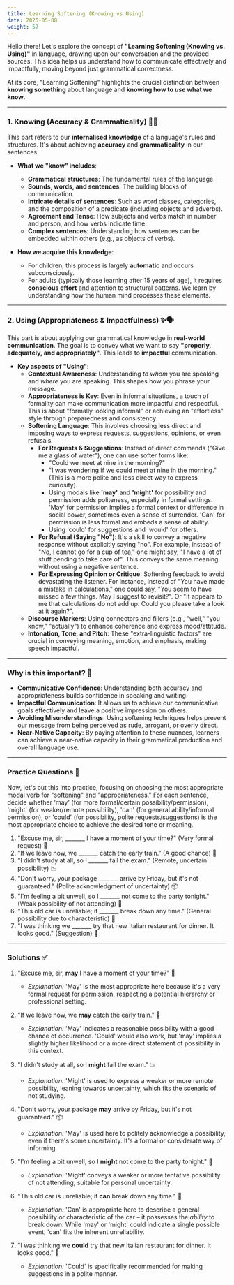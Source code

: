 ```yaml
---
title: Learning Softening (Knowing vs Using)
date: 2025-05-08
weight: 57
---
```


Hello there! Let's explore the concept of **"Learning Softening (Knowing vs. Using)"** in language, drawing upon our conversation and the provided sources. This idea helps us understand how to communicate effectively and impactfully, moving beyond just grammatical correctness.

At its core, "Learning Softening" highlights the crucial distinction between **knowing something** about language and **knowing how to *use* what we know**.

---

### 1. **Knowing (Accuracy & Grammaticality) 🤔📝**

This part refers to our **internalised knowledge** of a language's rules and structures. It's about achieving **accuracy** and **grammaticality** in our sentences.

*   **What we "know" includes**:
    *   **Grammatical structures**: The fundamental rules of the language.
    *   **Sounds, words, and sentences**: The building blocks of communication.
    *   **Intricate details of sentences**: Such as word classes, categories, and the composition of a predicate (including objects and adverbs).
    *   **Agreement and Tense**: How subjects and verbs match in number and person, and how verbs indicate time.
    *   **Complex sentences**: Understanding how sentences can be embedded within others (e.g., as objects of verbs).

*   **How we acquire this knowledge**:
    *   For children, this process is largely **automatic** and occurs subconsciously.
    *   For adults (typically those learning after 15 years of age), it requires **conscious effort** and attention to structural patterns. We learn by understanding how the human mind processes these elements.

---

### 2. **Using (Appropriateness & Impactfulness) ✨🗣️**

This part is about applying our grammatical knowledge in **real-world communication**. The goal is to convey what we want to say **"properly, adequately, and appropriately"**. This leads to **impactful** communication.

*   **Key aspects of "Using"**:
    *   **Contextual Awareness**: Understanding *to whom* you are speaking and *where* you are speaking. This shapes how you phrase your message.
    *   **Appropriateness is Key**: Even in informal situations, a touch of formality can make communication more impactful and respectful. This is about "formally looking informal" or achieving an "effortless" style through preparedness and consistency.
    *   **Softening Language**: This involves choosing less direct and imposing ways to express requests, suggestions, opinions, or even refusals.
        *   **For Requests & Suggestions**: Instead of direct commands ("Give me a glass of water"), one can use softer forms like:
            *   "Could we meet at nine in the morning?"
            *   "I was wondering if we could meet at nine in the morning." (This is a more polite and less direct way to express curiosity).
            *   Using modals like **'may'** and **'might'** for possibility and permission adds politeness, especially in formal settings. 'May' for permission implies a formal context or difference in social power, sometimes even a sense of surrender. 'Can' for permission is less formal and embeds a sense of ability.
            *   Using 'could' for suggestions and 'would' for offers.
        *   **For Refusal (Saying "No")**: It's a skill to convey a negative response without explicitly saying "no". For example, instead of "No, I cannot go for a cup of tea," one might say, "I have a lot of stuff pending to take care of". This conveys the same meaning without using a negative sentence.
        *   **For Expressing Opinion or Critique**: Softening feedback to avoid devastating the listener. For instance, instead of "You have made a mistake in calculations," one could say, "You seem to have missed a few things. May I suggest to revisit?". Or "It appears to me that calculations do not add up. Could you please take a look at it again?".
    *   **Discourse Markers**: Using connectors and fillers (e.g., "well," "you know," "actually") to enhance coherence and express mood/attitude.
    *   **Intonation, Tone, and Pitch**: These "extra-linguistic factors" are crucial in conveying meaning, emotion, and emphasis, making speech impactful.

---

### Why is this important? 🌟

*   **Communicative Confidence**: Understanding both accuracy and appropriateness builds confidence in speaking and writing.
*   **Impactful Communication**: It allows us to achieve our communicative goals effectively and leave a positive impression on others.
*   **Avoiding Misunderstandings**: Using softening techniques helps prevent our message from being perceived as rude, arrogant, or overly direct.
*   **Near-Native Capacity**: By paying attention to these nuances, learners can achieve a near-native capacity in their grammatical production and overall language use.

---

### Practice Questions 📝

Now, let's put this into practice, focusing on choosing the most appropriate modal verb for "softening" and "appropriateness." For each sentence, decide whether 'may' (for more formal/certain possibility/permission), 'might' (for weaker/remote possibility), 'can' (for general ability/informal permission), or 'could' (for possibility, polite requests/suggestions) is the most appropriate choice to achieve the desired tone or meaning.

1.  "Excuse me, sir, _______ I have a moment of your time?" (Very formal request) 🙏
2.  "If we leave now, we _______ catch the early train." (A good chance) 🚂
3.  "I didn't study at all, so I _______ fail the exam." (Remote, uncertain possibility) 📉
4.  "Don't worry, your package _______ arrive by Friday, but it's not guaranteed." (Polite acknowledgment of uncertainty) 📦
5.  "I'm feeling a bit unwell, so I _______ not come to the party tonight." (Weak possibility of not attending) 🤒
6.  "This old car is unreliable; it _______ break down any time." (General possibility due to characteristic) 🚗
7.  "I was thinking we _______ try that new Italian restaurant for dinner. It looks good." (Suggestion) 🍝

---

### Solutions ✅

1.  "Excuse me, sir, **may** I have a moment of your time?" 🙏
    *   *Explanation:* 'May' is the most appropriate here because it's a very formal request for permission, respecting a potential hierarchy or professional setting.

2.  "If we leave now, we **may** catch the early train." 🚂
    *   *Explanation:* 'May' indicates a reasonable possibility with a good chance of occurrence. 'Could' would also work, but 'may' implies a slightly higher likelihood or a more direct statement of possibility in this context.

3.  "I didn't study at all, so I **might** fail the exam." 📉
    *   *Explanation:* 'Might' is used to express a weaker or more remote possibility, leaning towards uncertainty, which fits the scenario of not studying.

4.  "Don't worry, your package **may** arrive by Friday, but it's not guaranteed." 📦
    *   *Explanation:* 'May' is used here to politely acknowledge a possibility, even if there's some uncertainty. It's a formal or considerate way of informing.

5.  "I'm feeling a bit unwell, so I **might** not come to the party tonight." 🤒
    *   *Explanation:* 'Might' conveys a weaker or more tentative possibility of not attending, suitable for personal uncertainty.

6.  "This old car is unreliable; it **can** break down any time." 🚗
    *   *Explanation:* 'Can' is appropriate here to describe a general possibility or characteristic of the car – it possesses the *ability* to break down. While 'may' or 'might' could indicate a single possible event, 'can' fits the inherent unreliability.

7.  "I was thinking we **could** try that new Italian restaurant for dinner. It looks good." 🍝
    *   *Explanation:* 'Could' is specifically recommended for making suggestions in a polite manner.